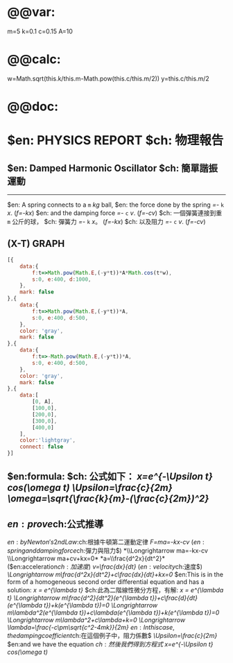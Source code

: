 # @@var:
m=5
k=0.1
c=0.15
A=10
# @@calc:
w=Math.sqrt(this.k/this.m-Math.pow(this.c/this.m/2))
y=this.c/this.m/2
# @@doc: 
# $en: PHYSICS REPORT $ch: 物理報告
## $en: Damped Harmonic Oscillator $ch: 簡單諧振運動
---
$en: A spring connects to a `m` *kg* ball,
$en: the force done by the spring *=-* `k` *x*. (*f=-kx*)
$en: and the damping force *=-* `c` *v*. (*f=-cv*)
$ch: 一個彈簧連接到重 `m` 公斤的球，
$ch: 彈簧力 *=-* `k` *x*。 (*f=-kx*)
$ch: 以及阻力 *=-* `c` *v*. (*f=-cv*)

## (X-T) GRAPH
``` js 800x300
[{
    data:{
        f:t=>Math.pow(Math.E,(-y*t))*A*Math.cos(t*w),
        s:0, e:400, d:1000,
    },
    mark: false
},{
    data:{
        f:t=>Math.pow(Math.E,(-y*t))*A,
        s:0, e:400, d:500,
    },
    color: 'gray',
    mark: false
},{
    data:{
        f:t=>-Math.pow(Math.E,(-y*t))*A,
        s:0, e:400, d:500,
    },
    color: 'gray',
    mark: false
},{
    data:[
        [0, A],
        [100,0],
        [200,0],
        [300,0],
        [400,0]
    ],
    color:'lightgray',
    connect: false
}]
```
$en:formula: $ch: 公式如下：
*x=e^{-\\Upsilon t} cos(\\omega t)*
*\\Upsilon=\\frac{c}{2m}*
*\\omega=\\sqrt{\\frac{k}{m}-(\\frac{c}{2m})^2}*
---
## $en:prove$ch:公式推導
$en:by Newton's 2nd Law:$ch:根據牛頓第二運動定律
*F=ma=-kx-cv* ($en:spring and damping force$ch:彈力與阻力$)
*\\Longrightarrow ma=-kx-cv \\Longrightarrow ma+cv+kx=0*
*a=\\frac{d^2x}{dt^2}* ($en:acceleration$ch:加速度$)
*v=\\frac{dx}{dt}* ($en:velocity$ch:速度$)
*\\Longrightarrow m\\frac{d^2x}{dt^2}+c\\frac{dx}{dt}+kx=0*
$en:This is in the form of a homogeneous second order differential equation and has a solution: *x = e^{\\lambda t}*
$ch:此為二階線性微分方程，有解: *x = e^{\\lambda t}*
*\\Longrightarrow m\\frac{d^2}{dt^2}(e^{\\lambda t})+c\\frac{d}{dt}(e^{\\lambda t})+k(e^{\\lambda t})=0*
*\\Longrightarrow m\\lambda^2(e^{\\lambda t})+c\\lambda(e^{\\lambda t})+k(e^{\\lambda t})=0*
*\\Longrightarrow m\\lambda^2+c\\lambda+k=0*
*\\Longrightarrow \\lambda=\\frac{-c\\pm\\sqrt{c^2-4mk}}{2m}*
$en:In this case, the damping coefficient$ch:在這個例子中，阻力係數$ *\\Upsilon=\\frac{c}{2m}*
$en:and we have the equation $ch:然後我們得到方程式$  *x=e^{-\\Upsilon t} cos(\\omega t)*